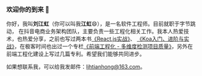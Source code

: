 ### 欢迎你的到来 👋
<!-- <img align="right" src="https://github-readme-stats.vercel.app/api?username=SKHon&show_icons=true&icon_color=0366d6&text_color=24292e&bg_color=ffffff&hide_title=true" /> -->

你好，我叫**刘江虹**（你可以叫我**江虹**😄），是一名软件工程师。目前就职于字节跳动，
在抖音电商业务架构团队，主要负责一些工程化相关工作。我本人热爱技术，也热爱分享，之前也写过两本书[《React.js实战》](https://item.jd.com/50189138561.html)、
[《Koa入门、进阶与实战》](https://item.jd.com/10043942006112.html)，在极客时间也出过一个专栏[《前端工程化 - 多维度检测项目质量》](https://time.geekbang.org/dailylesson/collection/152?utm_campaign=geektime_search&utm_content=geektime_search&utm_medium=geektime_search&utm_source=geektime_search&utm_term=geektime_search)，另外在前端工程化建设上写过几篇专利。希望我们能够共同进步。

如果想联系我，可以给我发邮件：ljhtianhong@163.com。










